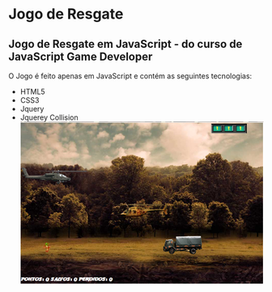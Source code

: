 # Jogo de Resgate
## Jogo de Resgate em JavaScript - do curso de JavaScript Game Developer

O Jogo é feito apenas em JavaScript e contém as seguintes tecnologias:
- HTML5
- CSS3
- Jquery
- Jquerey Collision
![screenshot](example.png?raw=true "screenshot")
